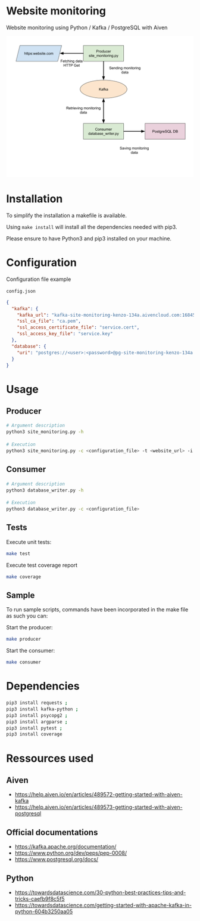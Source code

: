 # Website monitoring

Website monitoring using Python / Kafka / PostgreSQL with Aiven

<img src="./diagram.svg">

# Installation

To simplify the installation a makefile is available.

Using `make install` will install all the dependencies needed with pip3.

Please ensure to have Python3 and pip3 installed on your machine.

# Configuration

Configuration file example

`config.json`

```json
{
  "kafka": {
    "kafka_url": "kafka-site-monitoring-kenzo-134a.aivencloud.com:16845",
    "ssl_ca_file": "ca.pem",
    "ssl_access_certificate_file": "service.cert",
    "ssl_access_key_file": "service.key"
  },
  "database": {
    "uri": "postgres://<user>:<password>@pg-site-monitoring-kenzo-134a.aivencloud.com:16843/site_monitoring?sslmode=require"
  }
}
```

# Usage

## Producer

```bash
# Argument description
python3 site_monitoring.py -h

# Execution
python3 site_monitoring.py -c <configuration_file> -t <website_url> -i <polling_interval>
```

## Consumer

```bash
# Argument description
python3 database_writer.py -h

# Execution
python3 database_writer.py -c <configuration_file>
```

## Tests

Execute unit tests:

```bash
make test
```

Execute test coverage report

```bash
make coverage
```

## Sample

To run sample scripts, commands have been incorporated in the make file as such you can:

Start the producer:

```bash
make producer
```

Start the consumer:

```bash
make consumer
```

# Dependencies

```bash
pip3 install requests ;
pip3 install kafka-python ;
pip3 install psycopg2 ;
pip3 install argparse ;
pip3 install pytest ;
pip3 install coverage
```

# Ressources used

## Aiven

- https://help.aiven.io/en/articles/489572-getting-started-with-aiven-kafka
- https://help.aiven.io/en/articles/489573-getting-started-with-aiven-postgresql

## Official documentations

- https://kafka.apache.org/documentation/
- https://www.python.org/dev/peps/pep-0008/
- https://www.postgresql.org/docs/

## Python

- https://towardsdatascience.com/30-python-best-practices-tips-and-tricks-caefb9f8c5f5
- https://towardsdatascience.com/getting-started-with-apache-kafka-in-python-604b3250aa05
